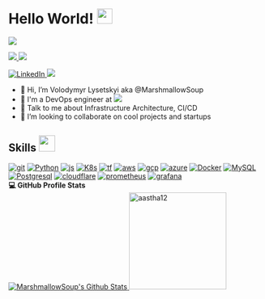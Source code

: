 <h1> Hello World! <img src = "https://raw.githubusercontent.com/MartinHeinz/MartinHeinz/master/wave.gif" width = 30px> </h1>
<p align='center'>
</p>

<p>
  <a href="https://github.com/DenverCoder1/readme-typing-svg"><img src="https://readme-typing-svg.herokuapp.com?&font=IBM+Plex+Sans&color=abcdef&size=20&lines=✨Welcome+to+my+GitHub+Profile!;✨I'm+a+DevOps+engineer✨" /></a>
</p>
  </a>   
   <a href="mailto:lysetskyyv@gmail.com?subject=Found your GitHub" target="_blank">
    <img  src="https://img.shields.io/badge/Personal%20email-C71610?style=for-the-badge&logo=gmail&logoColor=white">
  </a>  
  </a>   
   <a href="mailto:vlysetskyi@dedicatted.com?subject=Mail from GitHub" target="_blank">
    <img  src="https://img.shields.io/badge/Corporate%20email-C71610?style=for-the-badge&logo=gmail&logoColor=white">
  </a>  
  
  <p></p>
   <a href="https://www.linkedin.com/in/volodymyr-lysetskyy-48015b181/" target="_blank">
    <img alt="LinkedIn" src="https://img.shields.io/badge/LinkedIn-0077B5?style=for-the-badge&logo=linkedin&logoColor=white">
  </a>   
  </a>   
   <a href="https://medium.com/@lysetskyyv" target="_blank">
    <img src="https://img.shields.io/badge/Medium-12100E?style=for-the-badge&logo=medium&logoColor=white">
  </a>  
  

- 👋 Hi, I’m Volodymyr Lysetskyi aka @MarshmallowSoup
- 💼 I'm a DevOps engineer at <a href="https://dedicatted.com/" target="_blank"><img src="https://img.shields.io/badge/DEDICATTED-2FB44B"></a>
- 💬 Talk to me about Infrastructure Architecture, CI/CD
- 👯 I’m looking to collaborate on cool projects and startups

<h2> Skills <img src = "https://media2.giphy.com/media/QssGEmpkyEOhBCb7e1/giphy.gif?cid=ecf05e47a0n3gi1bfqntqmob8g9aid1oyj2wr3ds3mg700bl&rid=giphy.gif" width = 32px> </h2>
  <a href="https://github.com/"><img alt="git" src="https://img.shields.io/badge/GIT-E44C30?style=for-the-badge&logo=git&logoColor=white"></a>
  <a href="https://www.python.org" target="_blank"><img alt="Python" src="https://img.shields.io/badge/Python-3776AB?style=for-the-badge&logo=python&logoColor=white"></a>
  <a href="https://www.javascript.com/" target="_blank"><img alt="js" src="https://img.shields.io/badge/JavaScript-323330?style=for-the-badge&logo=javascript&logoColor=F7DF1E"></a>
  <a href="https://kubernetes.io/" target="_blank"><img alt="K8s" src="https://img.shields.io/badge/Kubernetes-3371E3?style=for-the-badge&logo=kubernetes&logoColor=white"></a>
  <a href="https://terraform.io/" target="_blank"><img alt="tf" src="https://img.shields.io/badge/Terraform-8040C9?style=for-the-badge&logo=terraform&logoColor=white"></a>  
  <a href="https://aws.amazon.com/" target="_blank"><img alt="aws" src="https://img.shields.io/badge/AWS-FF9900?style=for-the-badge&logo=amazon-aws&logoColor=black"></a>
  <a href="https://cloud.google.com/" target="_blank"><img alt="gcp" src="https://img.shields.io/badge/Google_Cloud-4285F4?style=for-the-badge&logo=google-cloud&logoColor=white"></a>
  <a href="https://azure.microsoft.com/" target="_blank"><img alt="azure" src="https://img.shields.io/badge/Microsoft_Azure-0089D6?style=for-the-badge&logo=microsoft-azure&logoColor=white"></a>
  <a href="https://www.docker.com/"><img alt="Docker" src="https://img.shields.io/badge/Docker-2CA5E0?style=for-the-badge&logo=docker&logoColor=white"></a>
  <a href="https://www.mysql.com/"><img alt="MySQL" src="https://img.shields.io/badge/MySQL-005C84?style=for-the-badge&logo=mysql&logoColor=white"></a>
  <a href="https://www.postgresql.org/"><img alt="Postgresql" src="https://img.shields.io/badge/PostgreSQL-316192?style=for-the-badge&logo=postgresql&logoColor=white"></a>
  <a href="https://www.cloudflare.com/"><img alt="cloudflare" src="https://img.shields.io/badge/Cloudflare-F38020?style=for-the-badge&logo=Cloudflare&logoColor=white"></a>  
  <a href="https://www.prometheus.io/"><img alt="prometheus" src="https://img.shields.io/badge/Prometheus-000000?style=for-the-badge&logo=prometheus&labelColor=000000"></a>
  <a href="https://grafana.com/"><img alt="grafana" src="https://img.shields.io/badge/Grafana-F2F4F9?style=for-the-badge&logo=grafana&logoColor=orange&labelColor=F2F4F9"></a>

  <summary><b>💻 GitHub Profile Stats</b></summary>
  <a href="https://github.com/MarshmallowSoup/github-readme-stats"><img alt="MarshmallowSoup's Github Stats" src="https://github-readme-stats.vercel.app/api?username=MarshmallowSoup&show_icons=true&count_private=true&theme=algolia" </a> 
  <img src="https://github-readme-stats.vercel.app/api/top-langs?username=MarshmallowSoup&show_icons=true&locale=en&layout=compact&theme=algolia" alt="aastha12" height="192px"/>



<!---
MarshmallowSoup/MarshmallowSoup is a ✨ special ✨ repository because its `README.md` (this file) appears on your GitHub profile.
You can click the Preview link to take a look at your changes.
--->
